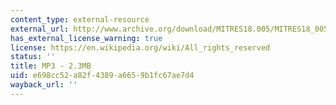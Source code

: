```yaml
---
content_type: external-resource
external_url: http://www.archive.org/download/MITRES18.005/MITRES18_005S10_BigPictureIntegrals_Summary_32k.mp3
has_external_license_warning: true
license: https://en.wikipedia.org/wiki/All_rights_reserved
status: ''
title: MP3 - 2.3MB
uid: e698cc52-a82f-4389-a665-9b1fc67ae7d4
wayback_url: ''
---
```

